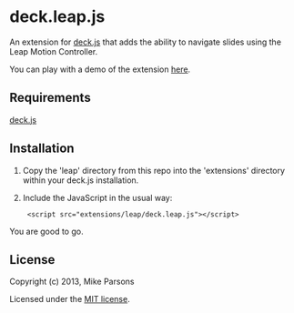 deck.leap.js
============
An extension for [deck.js](https://github.com/imakewebthings/deck.js) that adds the ability to navigate slides using the Leap Motion Controller.

You can play with a demo of the extension [here](http://schnipz.github.com/leap-motion-demos/deck.js/index.html).

Requirements
------------

[deck.js](https://github.com/imakewebthings/deck.js)

Installation
------------

1. Copy the 'leap' directory from this repo into the 'extensions' directory within your deck.js installation.
2. Include the JavaScript in the usual way:

        <script src="extensions/leap/deck.leap.js"></script>

You are good to go.

License
------------

Copyright (c) 2013, Mike Parsons

Licensed under the [MIT license](https://github.com/schnipz/deck.leap.js/blob/master/LICENSE.txt).